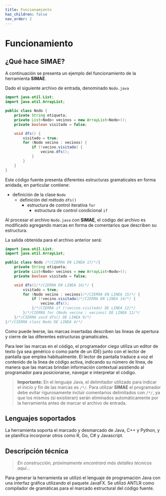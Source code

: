 ```yaml
---
title: Funcionamiento
has_children: false
nav_order: 2
---
```

# Funcionamiento

## ¿Qué hace SIMAE?

A continuación se presenta un ejemplo del funcionamiento de la herramienta **SIMAE**. 

Dado el siguiente archivo de entrada, denominado `Nodo.java`

```java  {.line-numbers}
import java.util.List;
import java.util.ArrayList;

public class Nodo {
    private String etiqueta;
    private List<Nodo> vecinos = new ArrayList<Nodo>();
    private boolean visitado = false;

    void dfs() {
        visitado = true;
        for (Nodo vecino : vecinos) {
            if (!vecino.visitado) {
                vecino.dfs();
            }
        }
    }
}
```
Este código fuente presenta diferentes estructuras gramaticales en forma anidada, en particular contiene: 
- definición de la clase `Nodo`
  * definición del método `dfs()`
    - estructura de control iterativa `for`
      * estructura de control condicional `if`

Al procesar el archivo `Nodo.java` con **SIMAE**, el código del archivo es modificado agregando marcas en forma de comentarios que describen su estructura.

La salida obtenida para el archivo anterior será:
```java  {.line-numbers}
import java.util.List;
import java.util.ArrayList;

public class Nodo /*/CIERRA EN LINEA 17/*/{
    private String etiqueta;
    private List<Nodo> vecinos = new ArrayList<Nodo>();
    private boolean visitado = false;

    void dfs()/*/CIERRA EN LINEA 16/*/ {
        visitado = true;
        for (Nodo vecino : vecinos)/*/CIERRA EN LINEA 15/*/ {
            if (!vecino.visitado)/*/CIERRA EN LINEA 14/*/ {
                vecino.dfs();
            }/*/CIERRA if (!vecino.visitado) DE LINEA 12/*/
        }/*/CIERRA for (Nodo vecino : vecinos) DE LINEA 11/*/
    }/*/CIERRA void dfs() DE LINEA 9/*/
}/*/CIERRA class Nodo DE LINEA 4/*/
```
Como puede leerse, las marcas insertadas describen las líneas de apertura y cierre de las diferentes estructuras gramaticales.

Para leer las marcas en el código, el programador ciego utiliza un editor de texto (ya sea genérico o como parte de un IDE) junto con el lector de pantalla que emplea habitualmente. El lector de pantalla traduce a voz el contenido de la línea de código activa, indicando su número de línea, de manera que las marcas brindan información contextual asistiendo al programador para posicionarse, navegar e interpretar el código. 

> **Importante:** En el lenguaje Java, el delimitador utilizado para indicar el inicio y fin de las marcas es `/*/`. Para utilizar **SIMAE** el programador debe evitar rigurosamente incluir comentarios delimitados con `/*/`, ya que los mismos (si existieran) serán eliminados automáticamente por la herramienta antes de marcar el archivo de entrada. 

## Lenguajes soportados

La herramienta soporta el marcado y desmarcado de Java, C++ y Python, y se planifica incorporar otros como R, Go, C# y Javascript.

## Descripción técnica

> _En construcción, próximamente encontrará más detalles técnicos aquí..._

Para generar la herramienta se utilizó el lenguaje de programación Java con una interfaz gráfica utilizando el paquete JavaFX. Se utilizó ANTLR como compilador de gramáticas para el marcado estructural del código fuente.
